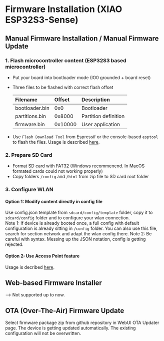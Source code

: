 # Firmware Installation (XIAO ESP32S3-Sense)

## Manual Firmware Installation / Manual Firmware Update

  ### 1. Flash microcontroller content (ESP32S3 based microcontroller)

   - Put your board into bootloader mode (IO0 grounded + board reset)
   - Three files to be flashed with correct flash offset

      | Filename          | Offset                    | Description
      |:---               |:---                       |:----
      | bootloader.bin    | 0x0                       | Bootloader
      | partitions.bin    | 0x8000                    | Partition definition
      | firmware.bin      | 0x10000                   | User application
  
  - Use `Flash Download Tool` from Espressif or the console-based `esptool` to flash the files.
  Usage is described [here](https://jomjol.github.io/AI-on-the-edge-device-docs/Installation/#flashing-using-the-flash-tool-from-espressif-gui).


  ### 2. Prepare SD Card
  - Format SD card with FAT32 (Windows recommenend. In MacOS formated cards could not working properly)
  - Copy folders `/config` and `/html` from zip file to SD card root folder


  ### 3. Configure WLAN

  #### Option 1: Modify content directly in config file
  Use config.json template from `sdcard/config/template` folder, copy it to 
  `sdcard/config` folder and to configure your wlan connection.<br>
  Note 1: If device is already booted once, a full config with default configuration is already sitting in `/config` folder. 
  You can also use this file, search for section network and adapt the wlan config there.
  Note 2: Be careful with syntax. Messing up the JSON notation, config is getting rejected.
  
  #### Option 2: Use Access Point feature
  Usage is decribed [here](https://jomjol.github.io/AI-on-the-edge-device-docs/Installation/#remote-setup-using-the-built-in-access-point).



## Web-based Firmware Installer

 --> Not supported up to now.



## OTA (Over-The-Air) Firmware Update

  Select firmware package zip from github repository in WebUI OTA Updater page. 
  The device is getting updated automatically. The existing configuration will not be overwritten.

